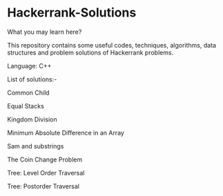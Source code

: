 # Hackerrank-Solutions

What you may learn here?

This repository contains some useful codes, techniques, algorithms, data structures and problem solutions of Hackerrank problems.

Language: C++

List of solutions:-

Common Child

Equal Stacks

Kingdom Division

Minimum Absolute Difference in an Array

Sam and substrings

The Coin Change Problem

Tree: Level Order Traversal

Tree: Postorder Traversal




